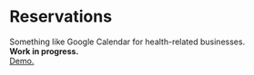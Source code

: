 # Reservations
Something like Google Calendar for health-related businesses.  
**Work in progress.**  
[Demo.](https://cranky-pare-1beb3d.netlify.com/)